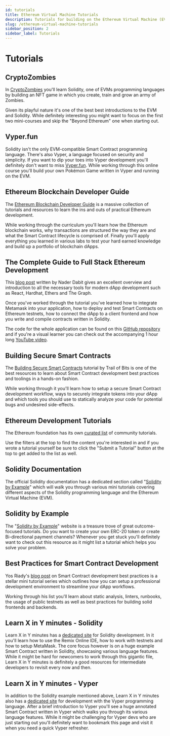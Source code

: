```yaml
---
id: tutorials
title: Ethereum Virtual Machine Tutorials
description: Tutorials for building on the Ethereum Virtual Machine (EVM). Blockchains supporting the EVM are (among others) Ethereum and Binance Smart Chain.
slug: /ethereum-virtual-machine-tutorials
sidebar_position: 2
sidebar_label: Tutorials
---
```


# Tutorials

## CryptoZombies

In [CryptoZombies](https://cryptozombies.io/) you'll learn Solidity, one of EVMs programming languages by building an NFT game in which you create, train and grow an army of Zombies.

Given its playful nature it's one of the best best introductions to the EVM and Solidity. While definitely interesting you might want to focus on the first two mini-courses and skip the "Beyond Ethereum" one when starting out.

## Vyper.fun

Solidity isn't the only EVM-compatible Smart Contract programming language. There's also Vyper, a language focused on security and simplicity. If you want to dip your toes into Vyper development you'll definitely don't want to miss [Vyper.fun](https://vyper.fun/). While working through this online course you'll build your own Pokémon Game written in Vyper and running on the EVM.

## Ethereum Blockchain Developer Guide

The [Ethereum Blockchain Developer Guide](https://ethereum-blockchain-developer.com/) is a massive collection of tutorials and resources to learn the ins and outs of practical Ethereum development.

While working through the curriculum you'll learn how the Ethereum blockchain works, why transactions are structured the way they are and what the Smart Contract lifecycle is comprised of. Finally you'll apply everything you learned in various labs to test your hard earned knowledge and build up a portfolio of blockchain dApps.

## The Complete Guide to Full Stack Ethereum Development

This [blog post](https://dev.to/dabit3/the-complete-guide-to-full-stack-ethereum-development-3j13) written by Nader Dabit gives an excellent overview and introduction to all the necessary tools for modern dApp development such as React, Hardhat, Ethers and The Graph.

Once you've worked through the tutorial you've learned how to integrate Metamask into your application, how to deploy and test Smart Contracts on Ethereum testnets, how to connect the dApp to a client frontend and how you write and compile contracts written in Solidity.

The code for the whole application can be found on this [GitHub repository](https://github.com/dabit3/full-stack-ethereum) and if you're a visual learner you can check out the accompanying 1 hour long [YouTube video](https://www.youtube.com/watch?v=a0osIaAOFSE).

## Building Secure Smart Contracts

The [Building Secure Smart Contracts](https://github.com/crytic/building-secure-contracts) tutorial by Trail of Bits is one of the best resources to learn about Smart Contract development best practices and toolings in a hands-on fashion.

While working through it you'll learn how to setup a secure Smart Contract development workflow, ways to securely integrate tokens into your dApp and which tools you should use to statically analyze your code for potential bugs and undesired side-effects.

## Ethereum Development Tutorials

The Ethereum foundation has its own [curated list](https://ethereum.org/en/developers/tutorials/) of community tutorials.

Use the filters at the top to find the content you're interested in and if you wrote a tutorial yourself be sure to click the "Submit a Tutorial" button at the top to get added to the list as well.

## Solidity Documentation

The official Solidity documentation has a dedicated section called "[Solidity by Example](https://docs.soliditylang.org/en/v0.8.3/solidity-by-example.html)" which will walk you through various mini tutorials covering different aspects of the Solidity programming language and the Ethereum Virtual Machine \(EVM\).

## Solidity by Example

The "[Solidity by Example](https://solidity-by-example.org/)" website is a treasure trove of great outcome-focused tutorials. Do you want to create your own ERC-20 token or create Bi-directional payment channels? Whenever you get stuck you'll definitely want to check out this resource as it might list a tutorial which helps you solve your problem.

## Best Practices for Smart Contract Development

Yos Riady's [blog post](https://yos.io/2019/11/10/smart-contract-development-best-practices/) on Smart Contract development best practices is a stellar mini tutorial series which outlines how you can setup a professional development environment to streamline your dApp workflows.

Working through his list you'll learn about static analysis, linters, runbooks, the usage of public testnets as well as best practices for building solid frontends and backends.

## Learn X in Y minutes - Solidity

Learn X in Y minutes has a [dedicated site](https://learnxinyminutes.com/docs/solidity/) for Solidity development. In it you'll learn how to use the Remix Online IDE, how to work with testnets and how to setup MetaMask. The core focus however is on a huge example Smart Contract written in Solidity, showcasing various language features. While it might be hard for newcomers to work through this gigantic file, Learn X in Y minutes is definitely a good resources for intermediate developers to revisit every now and then.

## Learn X in Y minutes - Vyper

In addition to the Solidity example mentioned above, Learn X in Y minutes also has a [dedicated site](https://learnxinyminutes.com/docs/vyper/) for development with the Vyper programming language. After a brief introduction to Vyper you'll see a huge annotated Smart Contract written in Vyper which walks you through its various language features. While it might be challenging for Vyper devs who are just starting out you'll definitely want to bookmark this page and visit it when you need a quick Vyper refresher.
